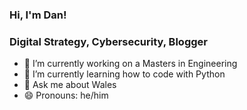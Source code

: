 ### Hi, I'm Dan!
### Digital Strategy, Cybersecurity, Blogger

- 🔭 I’m currently working on a Masters in Engineering
- 🌱 I’m currently learning how to code with Python
- 💬 Ask me about Wales
- 😄 Pronouns: he/him
